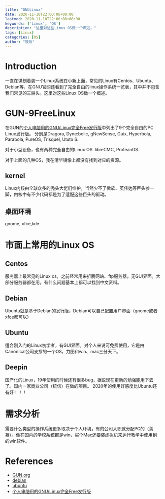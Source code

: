 ```yaml
---
title: "GNULinux"
date: 2020-11-10T22:00:08+08:00
lastmod: 2020-11-10T22:00:08+08:00
keywords: ['Linux', 'OS']
description: "这里对这些Linux OS做一个概述。"
tags: [Linux]
categories: [OS]
author: "筱氚"
---
```

# Introduction
一直在谋划着装一个Linux系统在小新上面，常见的Linux有Centos、Ubuntu、Debian等，在GNU官网还看到了完全自由的linux操作系统一览表，其中并不包含我们常见的三巨头。这里对这些Linux OS做一个概述。
# GUN-9FreeLinux
在GUN的[个人电脑用的GNU/Linux完全Free发行版](https://www.gnu.org/distros/free-distros.en.html)中列出了9个完全自由的PC Linux发行版。
分别是Dragora, Dyne:bolic, gNewSense, Guix, Hyperbola, Parabola, PureOS, Trisquel, Ututo S.

对于小型设备，也有两种完全自由的Linux OS: libreCMC, ProteanOS.

对于上面的几种OS，我在清华镜像上都没有找到对应的资源。
## kernel
Linux内核由全球众多的秃头大佬们维护，当然少不了微软、英伟达等巨头参一脚，内核中有不少代码都是为了适配这些巨头的驱动。
## 桌面环境
gnome, xfce,kde
# 市面上常用的Linux OS
## Centos
服务器上最常见的Linux os，之前经常用来折腾网站、ftp服务器。无GUI界面。大部分服务器都在用。有什么问题基本上都可以找到中文资料。
## Debian
Ubuntu就是基于Debian的发行版，Debian可以自己配置用户界面（gnome或者xfce都可以）
## Ubuntu
适合刚入门的Linux初学者，有GUI界面。对个人来说可免费使用，它是由Canonical公司支撑的一个OS，力图和win、mac三分天下。
## Deepin
国产化的Linux，19年使用的时候还有很多bug，据说现在更新的勉强能用下去了。国内一家商业公司（统信）在做的项目。
2020年的使用好感度比Ubuntu还有好！！！
# 需求分析
需要什么类型的操作系统更多取决于个人环境，有的公司入职就分配PC的（羡慕）。像在国内的学校系统都是win，买个Mac还要装虚拟机来运行教学中使用到的win软件。



# References
- [GUN.org](https://www.gnu.org/)
- [debian](https://www.debian.org/)
- [ubuntu](https://cn.ubuntu.com/)
- [个人电脑用的GNU/Linux完全Free发行版](https://www.gnu.org/distros/free-distros.en.html)